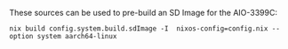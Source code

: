 These sources can be used to pre-build an SD Image for the AIO-3399C:

```nix build config.system.build.sdImage -I  nixos-config=config.nix --option system aarch64-linux```
